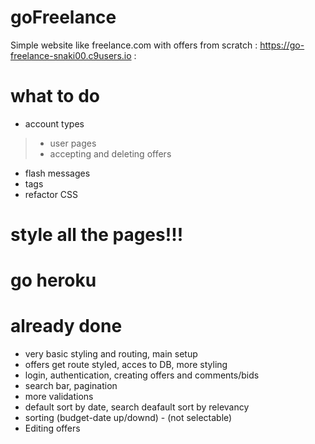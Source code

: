 # goFreelance
Simple website like freelance.com with offers from scratch
: https://go-freelance-snaki00.c9users.io :

# what to do
- account types
> - user pages
> - accepting and deleting offers
- flash messages
- tags
- refactor CSS

# style all the pages!!!

# go heroku

# already done
- very basic styling and routing, main setup
- offers get route styled, acces to DB, more styling
- login, authentication, creating offers and comments/bids
- search bar, pagination
- more validations
- default sort by date, search deafault sort by relevancy
- sorting (budget-date up/downd) - (not selectable)
- Editing offers